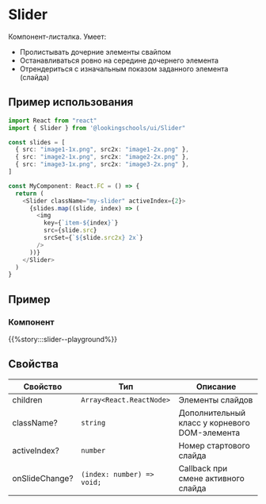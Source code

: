 # Slider

Компонент-листалка. Умеет:

- Пролистывать дочерние элементы свайпом
- Останавливаться ровно на середине дочернего элемента
- Отрендериться с изначальным показом заданного элемента (слайда)

## Пример использования

```ts
import React from "react"
import { Slider } from '@lookingschools/ui/Slider"

const slides = [
  { src: "image1-1x.png", src2x: "image1-2x.png" },
  { src: "image2-1x.png", src2x: "image2-2x.png" },
  { src: "image3-1x.png", src2x: "image3-2x.png" },
]

const MyComponent: React.FC = () => {
  return (
    <Slider className="my-slider" activeIndex={2}>
      {slides.map((slide, index) => (
        <img
          key={`item-${index}`}
          src={slide.src}
          srcSet={`${slide.src2x} 2x`}
        />
      ))}
    </Slider>
  )
}
```

## Пример

### Компонент

{{%story:::slider--playground%}}

## Свойства

| Свойство       | Тип                        | Описание                                      |
| -------------- | -------------------------- | --------------------------------------------- |
| children       | `Array<React.ReactNode>`   | Элементы слайдов                              |
| className?     | `string`                   | Дополнительный класс у корневого DOM-элемента |
| activeIndex?   | `number`                   | Номер стартового слайда                       |
| onSlideChange? | `(index: number) => void;` | Callback при смене активного слайда           |
